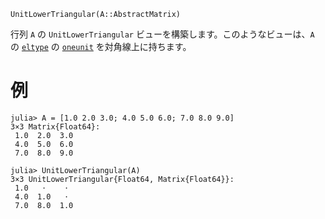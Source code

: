 ```
UnitLowerTriangular(A::AbstractMatrix)
```

行列 `A` の `UnitLowerTriangular` ビューを構築します。このようなビューは、`A` の [`eltype`](@ref) の [`oneunit`](@ref) を対角線上に持ちます。

# 例

```jldoctest
julia> A = [1.0 2.0 3.0; 4.0 5.0 6.0; 7.0 8.0 9.0]
3×3 Matrix{Float64}:
 1.0  2.0  3.0
 4.0  5.0  6.0
 7.0  8.0  9.0

julia> UnitLowerTriangular(A)
3×3 UnitLowerTriangular{Float64, Matrix{Float64}}:
 1.0   ⋅    ⋅
 4.0  1.0   ⋅
 7.0  8.0  1.0
```
